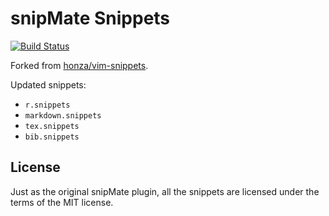 snipMate Snippets
============================

[![Build Status](https://travis-ci.org/honza/vim-snippets.svg)](https://travis-ci.org/honza/vim-snippets)

Forked from [honza/vim-snippets](https://github.com/honza/vim-snippets).

Updated snippets:   
- `r.snippets`  
- `markdown.snippets`  
- `tex.snippets`
- `bib.snippets`


License
-------

Just as the original snipMate plugin, all the snippets are licensed under the
terms of the MIT license.

[1]: http://github.com/garbas/vim-snipmate
[2]: http://github.com/msanders
[3]: http://github.com/garbas
[4]: http://github.com/garbas/vim-snipmate
[7]: http://github.com/SirVer/ultisnips
[8]: http://vim-wiki.mawercer.de/wiki/topic/vim%20plugin%20managment.html
[9]: https://github.com/MarcWeber/vim-addon-manager

